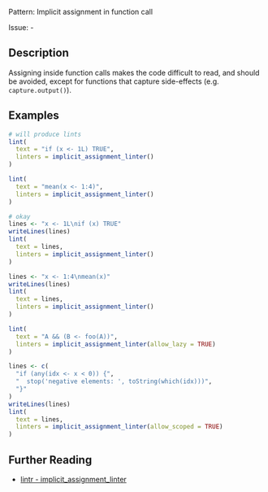 Pattern: Implicit assignment in function call

Issue: -

## Description

Assigning inside function calls makes the code difficult to read, and should be avoided, except for functions that capture side-effects (e.g. `capture.output()`).

## Examples

```r
# will produce lints
lint(
  text = "if (x <- 1L) TRUE",
  linters = implicit_assignment_linter()
)

lint(
  text = "mean(x <- 1:4)",
  linters = implicit_assignment_linter()
)

# okay
lines <- "x <- 1L\nif (x) TRUE"
writeLines(lines)
lint(
  text = lines,
  linters = implicit_assignment_linter()
)

lines <- "x <- 1:4\nmean(x)"
writeLines(lines)
lint(
  text = lines,
  linters = implicit_assignment_linter()
)

lint(
  text = "A && (B <- foo(A))",
  linters = implicit_assignment_linter(allow_lazy = TRUE)
)

lines <- c(
  "if (any(idx <- x < 0)) {",
  "  stop('negative elements: ', toString(which(idx)))",
  "}"
)
writeLines(lines)
lint(
  text = lines,
  linters = implicit_assignment_linter(allow_scoped = TRUE)
)
```

## Further Reading

* [lintr - implicit_assignment_linter](https://lintr.r-lib.org/reference/implicit_assignment_linter.html)